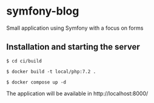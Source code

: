 # symfony-blog
Small application using Symfony with a focus on forms

## Installation and starting the server

`$ cd ci/build`

`$ docker build -t local/php:7.2 .`

`$ docker compose up -d`

The application will be available in http://localhost:8000/